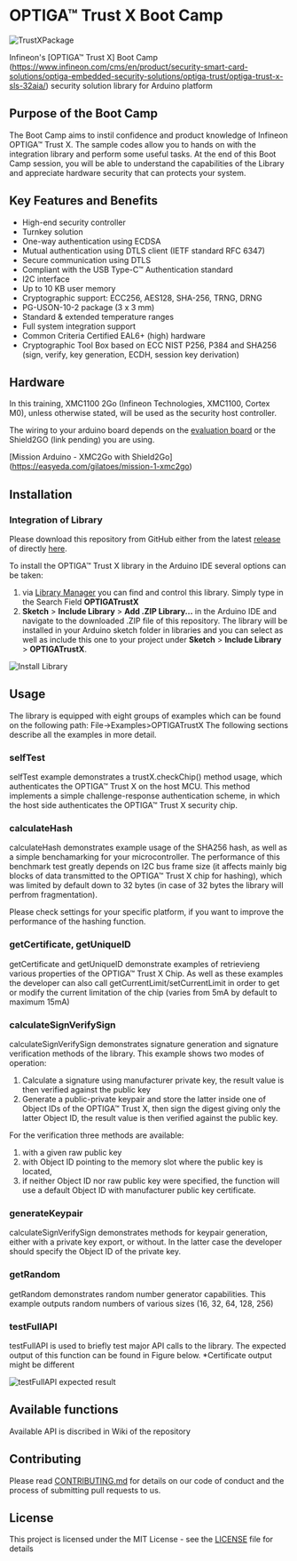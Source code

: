 ﻿# OPTIGA&trade; Trust X Boot Camp <Mission Arduino>
![TrustXPackage](https://github.com/Infineon/Assets/raw/master/Pictures/OPTIGA-Trust-X.png)

Infineon's [OPTIGA&trade; Trust X] Boot Camp (https://www.infineon.com/cms/en/product/security-smart-card-solutions/optiga-embedded-security-solutions/optiga-trust/optiga-trust-x-sls-32aia/) security solution library for Arduino platform

## Purpose of the Boot Camp
The Boot Camp aims to instil confidence and product knowledge of Infineon OPTIGA&trade; Trust X. The sample codes allow you to hands on with the integration library and perform some useful tasks. At the end of this Boot Camp session, you will be able to understand the capabilities of the Library and appreciate hardware security that can protects your system.


## Key Features and Benefits
* High-end security controller
* Turnkey solution
* One-way authentication using ECDSA
* Mutual authentication using DTLS client (IETF standard RFC 6347)
* Secure communication using DTLS
* Compliant with the USB Type-C™ Authentication standard
* I2C interface
* Up to 10 KB user memory
* Cryptographic support: ECC256, AES128, SHA-256, TRNG, DRNG
* PG-USON-10-2 package (3 x 3 mm)
* Standard & extended temperature ranges
* Full system integration support
* Common Criteria Certified EAL6+ (high) hardware
* Cryptographic Tool Box based on ECC NIST P256, P384 and SHA256 (sign, verify, key generation, ECDH, session key derivation)      

## Hardware
In this training, XMC1100 2Go (Infineon Technologies, XMC1100, Cortex M0), unless otherwise stated, will be used as the security host controller.

The wiring to your arduino board depends on the [evaluation board](https://www.infineon.com/cms/en/product/evaluation-boards/optiga-trust-x-eval-kit/) or the
Shield2GO (link pending) you are using.

[Mission Arduino - XMC2Go with Shield2Go]
(https://easyeda.com/gilatoes/mission-1-xmc2go)

## Installation

### Integration of Library
Please download this repository from GitHub either from the latest [release](https://github.com/Infineon/arduino-optiga-trust-x/releases) of directly [here](https://github.com/Infineon/arduino-optiga-trust-x/archive/v1.0.3.zip).

To install the OPTIGA&trade; Trust X library in the Arduino IDE several options can be taken:
1. via [Library Manager](https://www.arduino.cc/en/Guide/Libraries#toc3) you can find and control this library. Simply type in the Search Field **OPTIGATrustX**
1. **Sketch** > **Include Library** > **Add .ZIP Library...** in the Arduino IDE and navigate to the downloaded .ZIP file of this repository. The library will be installed in your Arduino sketch folder in libraries and you can select as well as include this one to your project under **Sketch** > **Include Library** > **OPTIGATrustX**.

![Install Library](https://raw.githubusercontent.com/infineon/assets/master/Pictures/Library_Install_ZIP.png)

## Usage
The library is equipped with eight groups of examples which can be found on the following path: File->Examples>OPTIGATrustX
The following sections describe all the examples in more detail.

### selfTest
selfTest example demonstrates a trustX.checkChip() method usage, which authenticates the OPTIGA™ Trust X on the host MCU.
This method implements a simple challenge-response authentication scheme, in which the host side authenticates the OPTIGA™ Trust X security chip.  

### calculateHash
calculateHash demonstrates example usage of the SHA256 hash, as well as a simple benchamarking for your microcontroller.
The performance of this benchmark test greatly depends on I2C  bus frame size (it affects mainly big blocks of data transmitted to the OPTIGA™ Trust X chip for hashing),
which was limited by default down to 32 bytes (in case of 32 bytes the library will perfrom fragmentation).

Please check settings for your specific platform, if you want to improve the performance of the hashing function.

### getCertificate, getUniqueID
getCertificate and getUniqueID demonstrate examples of retrievieng various properties of the OPTIGA™ Trust X Chip.
As well as these examples the developer can also call getCurrentLimit/setCurrentLimit in order to get or modify the
current limitation of the chip (varies from 5mA by default to maximum 15mA)

### calculateSignVerifySign  
calculateSignVerifySign demonstrates signature generation and signature verification methods of the library.
This example shows two modes of operation:
1) Calculate a signature using manufacturer private key, the result value is then verified  against the public key
2) Generate a public-private keypair and store the latter inside one of Object IDs of the OPTIGA™ Trust X,
then sign the digest giving only the latter  Object ID, the result value is then verified  against the public key.  

For the verification three methods are available:
1) with a given raw public key
2) with Object ID pointing to the memory slot where the public key is located,
3) if neither Object ID nor raw public key were specified, the function will use a default Object ID with manufacturer public key certificate.

### generateKeypair
calculateSignVerifySign demonstrates methods for keypair generation, either with a private key export, or without.
In the latter case the developer should specify the Object ID of the private key.

### getRandom
getRandom demonstrates random number generator capabilities. This example outputs random numbers of various sizes (16, 32, 64, 128, 256)

### testFullAPI
testFullAPI is used to briefly test major API calls to the library. The expected output of this function can be found in Figure below.
*Certificate output might be different

![testFullAPI expected result](https://github.com/Infineon/Assets/raw/master/Pictures/OPTIGA%20Trust%20X%20testFullAPI.png)

## Available functions
Available API is discribed in Wiki of the repository

## Contributing

Please read [CONTRIBUTING.md](CONTRIBUTING.md) for details on our code of conduct and the process of submitting pull requests to us.

## License
This project is licensed under the MIT License - see the [LICENSE](LICENSE) file for details

